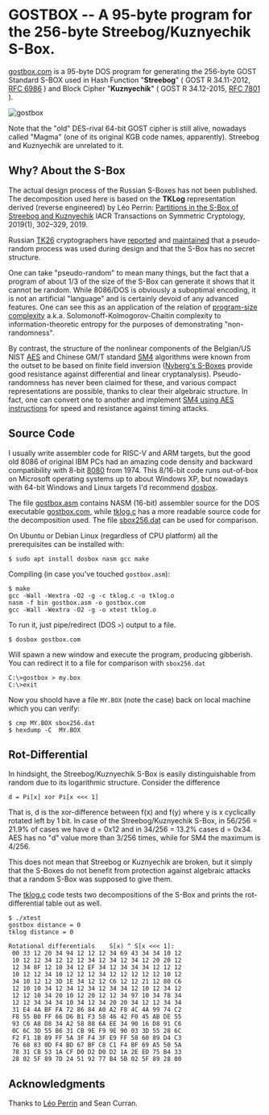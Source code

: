 #   GOSTBOX -- A 95-byte program for the 256-byte Streebog/Kuznyechik S-Box.

[gostbox.com](https://github.com/mjosaarinen/pi86/blob/main/gostbox.com)
is a 95-byte DOS program for generating the 256-byte GOST
Standard S-BOX used in Hash Function "**Streebog**" ( GOST R 34.11-2012,
[RFC 6986](https://tools.ietf.org/html/rfc6986#section-6.2) )
and Block Cipher "**Kuznyechik**" ( GOST R 34.12-2015,
[RFC 7801](https://tools.ietf.org/html/rfc7801#section-4.1) ).

![gostbox](https://user-images.githubusercontent.com/6192929/107245225-d03ea500-6a26-11eb-9d54-8bc707cb17ff.png)

Note that the "old" DES-rival 64-bit GOST cipher is still alive, nowadays
called "Magma" (one of its original KGB code names, apparently).
Streebog and Kuznyechik are unrelated to it.


##  Why? About the S-Box

The actual design process of the Russian S-Boxes has not been published.
The decomposition used here is based on the **TKLog** representation
derived (reverse engineered) by Léo Perrin:
[Partitions in the S-Box of Streebog and Kuznyechik](https://doi.org/10.13154/tosc.v2019.i1.302-329)
IACR Transactions on Symmetric Cryptology, 2019(1), 302–329, 2019.

Russian [TK26](https://tc26.ru/) cryptographers have
[reported](https://cdn.virgilsecurity.com/assets/docs/memo-on-kuznyechik-s-box.pdf)
and
[maintained](https://cdn.virgilsecurity.com/assets/docs/meeting-report-for-the-discussion-on-kuznyechik-and-streebog.pdf)
that a pseudo-random process was used during design and that the S-Box
has no secret structure.

One can take "pseudo-random" to mean many things, but the fact that a
program of about 1/3 of the size of the S-Box can generate it shows that
it cannot be random. While 8086/DOS is obviously a suboptimal encoding,
it is not an artificial "language" and is certainly devoid of any advanced
features. One can see this as an application of the relation of
[program-size complexity](https://en.wikipedia.org/wiki/Kolmogorov_complexity)
a.k.a. Solomonoff-Kolmogorov-Chaitin complexity to information-theoretic
entropy for the purposes of demonstrating "non-randomness".

By contrast, the structure of the nonlinear components of the Belgian/US NIST
[AES](https://doi.org/10.1007/978-3-662-04722-4) and
Chinese GM/T standard [SM4](http://www.sicris.cn/CN/Y2016/V2/I11/995)
algorithms were known from the outset to be based on finite field inversion
([Nyberg's S-Boxes](https://doi.org/10.1007/3-540-48285-7_6) provide
good resistance against differential and linear cryptanalysis).
Pseudo-randomness has never been claimed for these, and various compact
representations are possible, thanks to clear their algebraic structure.
In fact, one can convert one to another and implement
[SM4 using AES instructions](https://github.com/mjosaarinen/sm4ni)
for speed and resistance against timing attacks.


##  Source Code

I usually write assembler code for RISC-V and ARM targets, but the good old
8086 of original IBM PCs had an amazing code density and backward
compatibility with 8-bit [8080](https://en.wikipedia.org/wiki/Intel_8080)
from 1974. This 8/16-bit code runs out-of-box on Microsoft operating
systems up to about Windows XP, but nowadays with 64-bit Windows and Linux
targets I'd recommend [dosbox](https://www.dosbox.com/).

The file [gostbox.asm](gostbox.asm) contains NASM (16-bit) assembler source
for the DOS executable
[gostbox.com](https://github.com/mjosaarinen/pi86/blob/main/gostbox.com),
while [tklog.c](tklog.c) has a more readable source code for
the decomposition used. The file [sbox256.dat](sbox256.dat) can be used
for comparison.

On Ubuntu or Debian Linux (regardless of CPU platform) all the prerequisites
can be installed with:
```console
$ sudo apt install dosbox nasm gcc make
```

Compiling (in case you've touched `gostbox.asm`):
```console
$ make
gcc -Wall -Wextra -O2 -g -c tklog.c -o tklog.o
nasm -f bin gostbox.asm -o gostbox.com  
gcc -Wall -Wextra -O2 -g -o xtest tklog.o 
````

To run it, just pipe/redirect (DOS `>`) output to a file.
```console
$ dosbox gostbox.com
```

Will spawn a new window and execute the program, producing gibberish.
You can redirect it to a file for comparison with `sbox256.dat`
```console
C:\>gostbox > my.box
C:\>exit
```

Now you shoold have a file `MY.BOX` (note the case) back on local machine
which you can verify:
```console
$ cmp MY.BOX sbox256.dat 
$ hexdump -C  MY.BOX
```

##  Rot-Differential

In hindsight, the Streebog/Kuznyechik S-Box is easily distinguishable
from random due to its logarithmic structure. Consider the difference
```
d = Pi[x] xor Pi[x <<< 1]
```
That is, d is the xor-difference between f(x) and f(y) where y is
x cyclically rotated left by 1 bit.
In case of the Streebog/Kuznyechik S-Box, in 56/256 = 21.9% of cases we
have d = 0x12 and in 34/256 = 13.2% cases d = 0x34. AES has no "d" value
more than 3/256 times, while for SM4 the maximum is 4/256.

This does not mean that Streebog or Kuznyechik are broken, but it
simply that the S-Boxes do not benefit from protection against algebraic
attacks that a random S-Box was supposed to give them.

The [tklog.c](tklog.c) code tests two decompositions of the S-Box and
prints the rot-differential table out as well.

```console
$ ./xtest 
gostbox distance = 0
tklog distance = 0

Rotational differentials	S[x) ^ S[x <<< 1]:
 00 33 12 20 34 94 12 12 12 34 69 43 34 34 10 12
 10 12 12 34 12 12 12 34 12 34 12 34 12 20 20 12
 12 34 8F 12 10 34 12 EF 34 12 34 34 34 12 12 12
 10 12 12 34 10 12 12 12 34 12 12 12 12 12 10 12
 34 10 12 12 3D 1E 34 12 12 C6 12 12 21 12 80 C6
 12 10 10 34 12 34 12 34 12 34 34 12 10 12 34 12
 12 12 10 34 20 10 12 20 12 12 34 97 10 34 78 34
 12 12 34 34 34 10 34 12 34 20 20 34 12 12 34 34
 31 E4 4A BF FA 72 86 84 A0 A2 F8 4C 4A 99 74 C2
 F8 55 B0 FF 66 D6 B1 F3 58 46 42 F0 45 AB DE 55
 93 C6 A8 D8 34 A2 58 88 6A EE 34 90 16 D8 91 C6
 0C 6C 3D 55 B6 31 CB 9E F9 9E 90 03 3D 55 28 6C
 F2 F1 1B 89 FF 5A 3F F4 3F E9 FF 58 60 89 D4 C3
 76 68 83 0D F4 BD 67 BF C8 C1 F4 BF 69 A5 50 5A
 78 31 CB 53 1A CF D0 D2 D0 D2 1A 2E ED 75 B4 33
 28 02 5F 89 7D 24 51 92 77 B4 5B 02 5F 89 28 00
```

##  Acknowledgments

Thanks to [Léo Perrin](https://who.paris.inria.fr/Leo.Perrin/) and Sean Curran.

